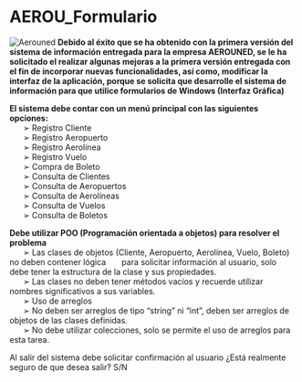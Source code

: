 # AEROU_Formulario
![Aerouned](https://user-images.githubusercontent.com/113799193/228376183-fb71e025-543a-4bee-a59e-0484af66cde3.png)
<strong>Debido al éxito que se ha obtenido con la primera versión del sistema de información entregada para la empresa AEROUNED, se le ha solicitado el realizar algunas mejoras a la primera versión entregada con el fin de incorporar nuevas funcionalidades, así como, modificar la interfaz de la aplicación, porque se 
solicita que desarrolle el sistema de información para que utilice formularios de Windows (Interfaz Gráfica)</strong>

<strong>El sistema debe contar con un menú principal con las siguientes opciones:</strong>
<br>&nbsp;&nbsp;&nbsp;&nbsp;&nbsp;&nbsp;➢ Registro Cliente
<br>&nbsp;&nbsp;&nbsp;&nbsp;&nbsp;&nbsp;➢ Registro Aeropuerto
<br>&nbsp;&nbsp;&nbsp;&nbsp;&nbsp;&nbsp;➢ Registro Aerolínea
<br>&nbsp;&nbsp;&nbsp;&nbsp;&nbsp;&nbsp;➢ Registro Vuelo
<br>&nbsp;&nbsp;&nbsp;&nbsp;&nbsp;&nbsp;➢ Compra de Boleto
<br>&nbsp;&nbsp;&nbsp;&nbsp;&nbsp;&nbsp;➢ Consulta de Clientes
<br>&nbsp;&nbsp;&nbsp;&nbsp;&nbsp;&nbsp;➢ Consulta de Aeropuertos
<br>&nbsp;&nbsp;&nbsp;&nbsp;&nbsp;&nbsp;➢ Consulta de Aerolíneas
<br>&nbsp;&nbsp;&nbsp;&nbsp;&nbsp;&nbsp;➢ Consulta de Vuelos
<br>&nbsp;&nbsp;&nbsp;&nbsp;&nbsp;&nbsp;➢ Consulta de Boletos

<strong>Debe utilizar POO (Programación orientada a objetos) para resolver el problema</strong>
<br>&nbsp;&nbsp;&nbsp;&nbsp;&nbsp;&nbsp;➢ Las clases de objetos (Cliente, Aeropuerto, Aerolínea, Vuelo, Boleto) no deben contener lógica 
&nbsp;&nbsp;&nbsp;&nbsp;&nbsp;&nbsp;para solicitar información al usuario, solo debe tener la estructura de la clase y sus propiedades.
<br>&nbsp;&nbsp;&nbsp;&nbsp;&nbsp;&nbsp;➢ Las clases no deben tener métodos vacíos y recuerde utilizar nombres significativos a sus variables.
<br>&nbsp;&nbsp;&nbsp;&nbsp;&nbsp;&nbsp;➢ Uso de arreglos
<br>&nbsp;&nbsp;&nbsp;&nbsp;&nbsp;&nbsp;➢ No deben ser arreglos de tipo “string” ni “int”, deben ser arreglos de objetos de las clases definidas.
<br>&nbsp;&nbsp;&nbsp;&nbsp;&nbsp;&nbsp;➢ No debe utilizar colecciones, solo se permite el uso de arreglos para esta tarea.

Al salir del sistema debe solicitar confirmación al usuario ¿Está realmente seguro de que desea salir? S/N
